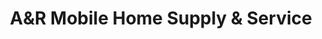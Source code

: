 ---
title: "A&R Mobile Home Supply & Service"
url: /cabot/aandr-mobile-home-supply-and-service/
shop: doityourself
---